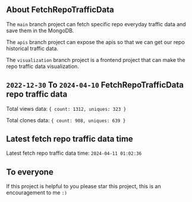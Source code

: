 ## About FetchRepoTrafficData

The `main` branch project can fetch specific repo everyday traffic data and save them in the MongoDB.

The `apis` branch project can expose the apis so that we can get our repo historical traffic data.

The `visualization` branch project is a frontend project that can make the repo traffic data visualization.

## `2022-12-30` To `2024-04-10` FetchRepoTrafficData repo traffic data

Total views data: `{ count: 1312, uniques: 323 }`

Total clones data: `{ count: 908, uniques: 639 }`

## Latest fetch repo traffic data time

Latest fetch repo traffic data time: `2024-04-11 01:02:36`

## To everyone

If this project is helpful to you please star this project, this is an encouragement to me `:)`



